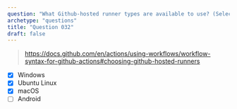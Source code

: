 ```yaml
---
question: "What Github-hosted runner types are available to use? (Select three.)"
archetype: "questions"
title: "Question 032"
draft: false
---
```


> https://docs.github.com/en/actions/using-workflows/workflow-syntax-for-github-actions#choosing-github-hosted-runners
- [x] Windows
- [x] Ubuntu Linux
- [x] macOS
- [ ] Android
